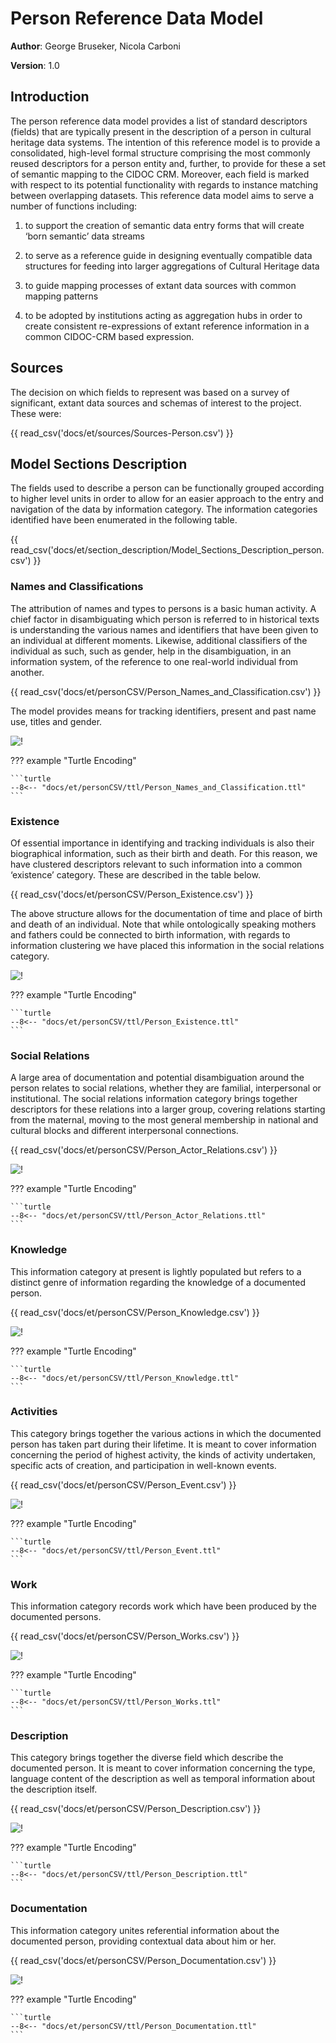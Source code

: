 # Person Reference Data Model

**Author**: George Bruseker, Nicola Carboni

**Version**: 1.0

## Introduction

The person reference data model provides a list of standard descriptors (fields) that are typically present in the description of a person in cultural heritage data systems. The intention of this reference model is to provide a consolidated, high-level formal structure comprising the most commonly reused descriptors for a person entity and, further, to provide for these a set of semantic mapping to the CIDOC CRM. Moreover, each field is marked with respect to its potential functionality with regards to instance matching between overlapping datasets. This reference data model aims to serve a number of functions including: 

1. to support the creation of semantic data entry forms that will create ‘born semantic’ data streams

2. to serve as a reference guide in designing eventually compatible data structures for feeding into larger aggregations of Cultural Heritage data

3. to guide mapping processes of extant data sources with common mapping patterns

4. to be adopted by institutions acting as aggregation hubs in order to create consistent re-expressions of extant reference information in a common CIDOC-CRM based expression.

## Sources

The decision on which fields to represent was based on a survey of significant, extant data sources and schemas of interest to the project. These were:

{{ read_csv('docs/et/sources/Sources-Person.csv') }}


## Model Sections Description

The fields used to describe a person can be functionally grouped according to higher level units in order to allow for an easier approach to the entry and navigation of the data by information category. The information categories identified have been enumerated in the following table.


{{ read_csv('docs/et/section_description/Model_Sections_Description_person.csv') }}



### Names and Classifications

The attribution of names and types to persons is a basic human activity. A chief factor in disambiguating which person is referred to in historical texts is understanding the various names and identifiers that have been given to an individual at different moments. Likewise, additional classifiers of the individual as such, such as gender, help in the disambiguation, in an information system, of the reference to one real-world individual from another.

{{ read_csv('docs/et/personCSV/Person_Names_and_Classification.csv') }}

The model provides means for tracking identifiers, present and past name use, titles and gender.

![!](personCSV/ttl/mmd/png/Person_Names_and_Classification.png)

??? example "Turtle Encoding"

	```turtle
	--8<-- "docs/et/personCSV/ttl/Person_Names_and_Classification.ttl"
	```



### Existence

Of essential importance in identifying and tracking individuals is also their biographical information, such as their birth and death. For this reason, we have clustered descriptors relevant to such information into a common ‘existence’ category. These are described in the table below.

{{ read_csv('docs/et/personCSV/Person_Existence.csv') }}


The above structure allows for the documentation of time and place of birth and death of an individual. Note that while ontologically speaking mothers and fathers could be connected to birth information, with regards to information clustering we have placed this information in the social relations category.

![!](personCSV/ttl/mmd/png/Person_Existence.png)

??? example "Turtle Encoding"

	```turtle
	--8<-- "docs/et/personCSV/ttl/Person_Existence.ttl"
	```




### Social Relations

A large area of documentation and potential disambiguation around the person relates to social relations, whether they are familial, interpersonal or institutional. The social relations information category brings together descriptors for these relations into a larger group, covering relations starting from the maternal, moving to the most general membership in national and cultural blocks and different interpersonal connections.

{{ read_csv('docs/et/personCSV/Person_Actor_Relations.csv') }}

![!](personCSV/ttl/mmd/png/Person_Actor_Relations.png)

??? example "Turtle Encoding"

	```turtle
	--8<-- "docs/et/personCSV/ttl/Person_Actor_Relations.ttl"
	```


### Knowledge

This information category at present is lightly populated but refers to a distinct genre of information regarding the knowledge of a documented person.

{{ read_csv('docs/et/personCSV/Person_Knowledge.csv') }}

![!](personCSV/ttl/mmd/png/Person_Knowledge.png)

??? example "Turtle Encoding"

	```turtle
	--8<-- "docs/et/personCSV/ttl/Person_Knowledge.ttl"
	```



### Activities

This category brings together the various actions in which the documented person has taken part during their lifetime. It is meant to cover information concerning the period of highest activity, the kinds of activity undertaken, specific acts of creation, and participation in well-known events.

{{ read_csv('docs/et/personCSV/Person_Event.csv') }}

![!](personCSV/ttl/mmd/png/Person_Event.png)

??? example "Turtle Encoding"

	```turtle
	--8<-- "docs/et/personCSV/ttl/Person_Event.ttl"
	```




### Work

This information category records work which have been produced by the documented persons.

{{ read_csv('docs/et/personCSV/Person_Works.csv') }}

![!](personCSV/ttl/mmd/png/Person_Works.png)

??? example "Turtle Encoding"

	```turtle
	--8<-- "docs/et/personCSV/ttl/Person_Works.ttl"
	```



### Description

This category brings together the diverse field which describe the documented person. It is meant to cover information concerning the type, language content of the description as well as temporal information about the description itself.


{{ read_csv('docs/et/personCSV/Person_Description.csv') }}

![!](personCSV/ttl/mmd/png/Person_Description.png)

??? example "Turtle Encoding"

	```turtle
	--8<-- "docs/et/personCSV/ttl/Person_Description.ttl"
	```



### Documentation

This information category unites referential information about the documented person, providing contextual data about him or her.

{{ read_csv('docs/et/personCSV/Person_Documentation.csv') }}

![!](personCSV/ttl/mmd/png/Person_Documentation.png)

??? example "Turtle Encoding"

	```turtle
	--8<-- "docs/et/personCSV/ttl/Person_Documentation.ttl"
	```



